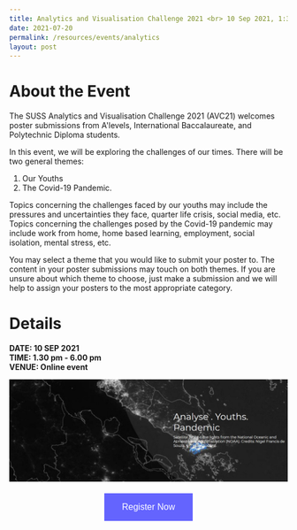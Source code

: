 ```yaml
---
title: Analytics and Visualisation Challenge 2021 <br> 10 Sep 2021, 1:30 pm
date: 2021-07-20
permalink: /resources/events/analytics
layout: post
---
```





# About the Event

The SUSS Analytics and Visualisation Challenge 2021 (AVC21) welcomes poster submissions from A'levels, International Baccalaureate, and Polytechnic Diploma students.

In this event, we will be exploring the challenges of our times. There will be two general themes:

1. Our Youths
2. The Covid-19 Pandemic.

Topics concerning the challenges faced by our youths may include the pressures and uncertainties they face, quarter life crisis, social media, etc. Topics concerning the challenges posed by the Covid-19 pandemic may include work from home, home based learning, employment, social isolation, mental stress, etc. 

You may select a theme that you would like to submit your poster to. The content in your poster submissions may touch on both themes. If you are unsure about which theme to choose, just make a submission and we will help to assign your posters to the most appropriate category.

# Details
**DATE: 10 SEP 2021 <br>
TIME: 1.30 pm - 6.00 pm <br>
VENUE: Online event**

![Alt text for image on Isomer site](/images/SUSS%20Image%201.jpg)

<style>
#register {
  background-color: #0000ff;
  border: none;
  color: white;
  padding: 16px 32px;
  text-align: center;
  font-size: 16px;
  margin: 4px 2px;
  opacity: 0.6;
  transition: 0.3s;
  display: inline-block;
  text-decoration: none;
  cursor: pointer;
}
</style>


<center><a  href="https://www.suss.edu.sg/news-and-events/events/analytics-and-visualisation-challenge-2021" target="_blank"><button id="register" class="btn">Register Now</button></a></center>
